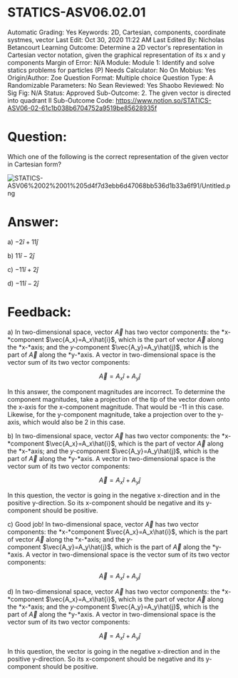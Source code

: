 # STATICS-ASV06.02.01

Automatic Grading: Yes
Keywords: 2D, Cartesian, components, coordinate systmes, vector
Last Edit: Oct 30, 2020 11:22 AM
Last Edited By: Nicholas Betancourt
Learning Outcome: Determine a 2D vector's representation in Cartesian vector notation, given the graphical representation of its x and y components
Margin of Error: N/A
Module: Module 1: Identify and solve statics problems for particles (P)
Needs Calculator: No
On Mobius: Yes
Origin/Author: Zoe
Question Format: Multiple choice
Question Type: A
Randomizable Parameters: No
Sean Reviewed: Yes
Shaobo Reviewed: No
Sig Fig: N/A
Status: Approved
Sub-Outcome: 2. The given vector is directed into quadrant II 
Sub-Outcome Code: https://www.notion.so/STATICS-ASV06-02-61c1b038b6704752a9519be85628935f

# Question:

Which one of the following is the correct representation of the given vector in Cartesian form?

![STATICS-ASV06%2002%2001%205d4f7d3ebb6d47068bb536d1b33a6f91/Untitled.png](STATICS-ASV06%2002%2001%205d4f7d3ebb6d47068bb536d1b33a6f91/Untitled.png)

# Answer:

a) $-2\hat{i}+11\hat{j}$

b) $11\hat{i}-2\hat{j}$

c) $-11\hat{i}+2\hat{j}$

d) $-11\hat{i}-2\hat{j}$

# Feedback:

a) In two-dimensional space, vector $\vec{A}$ has two vector components: the *x-*component $\vec{A_x}=A_x\hat{i}$, which is the part of vector $\vec{A}$ along the *x-*axis; and the *y-c*omponent $\vec{A_y}=A_y\hat{j}$, which is the part of $\vec{A}$ along the *y-*axis. A vector in two-dimensional space is the vector sum of its two vector components:

$$\vec{A}=A_x\hat{i}+A_y\hat{j}$$

In this answer, the component magnitudes are incorrect.  To determine the component magnitudes, take a projection of the tip of the vector down onto the x-axis for the x-component magnitude.  That would be -11 in this case.  Likewise, for the y-component magnitude, take a projection over to the y-axis, which would also be 2 in this case.   

b) In two-dimensional space, vector $\vec{A}$ has two vector components: the *x-*component $\vec{A_x}=A_x\hat{i}$, which is the part of vector $\vec{A}$ along the *x-*axis; and the *y-c*omponent $\vec{A_y}=A_y\hat{j}$, which is the part of $\vec{A}$ along the *y-*axis. A vector in two-dimensional space is the vector sum of its two vector components:

$$\vec{A}=A_x\hat{i}+A_y\hat{j}$$

In this question, the vector is going in the negative x-direction and in the positive y-direction. So its x-component should be negative and its y-component should be positive.

c) Good job! In two-dimensional space, vector $\vec{A}$ has two vector components: the *x-*component $\vec{A_x}=A_x\hat{i}$, which is the part of vector $\vec{A}$ along the *x-*axis; and the *y-c*omponent $\vec{A_y}=A_y\hat{j}$, which is the part of $\vec{A}$ along the *y-*axis. A vector in two-dimensional space is the vector sum of its two vector components:

$$\vec{A}=A_x\hat{i}+A_y\hat{j}$$

d) In two-dimensional space, vector $\vec{A}$ has two vector components: the *x-*component $\vec{A_x}=A_x\hat{i}$, which is the part of vector $\vec{A}$ along the *x-*axis; and the *y-c*omponent $\vec{A_y}=A_y\hat{j}$, which is the part of $\vec{A}$ along the *y-*axis. A vector in two-dimensional space is the vector sum of its two vector components:

$$\vec{A}=A_x\hat{i}+A_y\hat{j}$$

In this question, the vector is going in the negative x-direction and in the positive y-direction. So its x-component should be negative and its y-component should be positive.